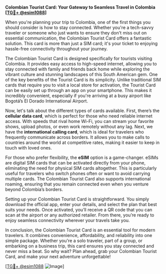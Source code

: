 **Colombian Tourist Card: Your Gateway to Seamless Travel in Colombia [[TG💪+ @esim1088](https://t.me/s/esim1088)]**

When you're planning your trip to Colombia, one of the first things you should consider is how to stay connected. Whether you're a tech-savvy traveler or someone who just wants to ensure they don't miss out on essential communication, the Colombian Tourist Card offers a fantastic solution. This card is more than just a SIM card; it's your ticket to enjoying hassle-free connectivity throughout your journey.

The Colombian Tourist Card is designed specifically for tourists visiting Colombia. It provides easy access to high-speed internet, allowing you to stay connected with family and friends back home while exploring the vibrant culture and stunning landscapes of this South American gem. One of the key benefits of the Tourist Card is its simplicity. Unlike traditional SIM cards that require you to visit a local store for activation, the Tourist Card can be easily set up through an app on your smartphone. This makes it incredibly convenient, especially if you're arriving at a busy airport like Bogotá’s El Dorado International Airport.

Now, let's talk about the different types of cards available. First, there’s the **cellular data card**, which is perfect for those who need reliable internet access. With speeds that rival home Wi-Fi, you can stream your favorite shows, upload photos, or even work remotely without any lag. Next, we have the **international calling card**, which is ideal for travelers who frequently communicate across borders. It allows you to make calls to countries around the world at competitive rates, making it easier to keep in touch with loved ones.

For those who prefer flexibility, the **eSIM** option is a game-changer. eSIMs are digital SIM cards that can be activated directly from your phone, eliminating the need for physical SIM cards altogether. This is particularly useful for travelers who switch phones often or want to avoid carrying multiple cards. The Colombian Tourist Card also supports international roaming, ensuring that you remain connected even when you venture beyond Colombia’s borders.

Setting up your Colombian Tourist Card is straightforward. You simply download the official app, enter your details, and select the plan that best suits your needs. Once activated, you’ll receive a QR code that you can scan at the airport or any authorized retailer. From there, you’re ready to enjoy seamless connectivity wherever your travels take you.

In conclusion, the Colombian Tourist Card is an essential tool for modern travelers. It combines convenience, affordability, and reliability into one simple package. Whether you're a solo traveler, part of a group, or embarking on a business trip, this card ensures you stay connected and never miss a beat. So why wait? Plan ahead, grab your Colombian Tourist Card, and make your next adventure unforgettable! 

[[TG💪+ @esim1088](https://t.me/s/esim1088) ![Image](https://i.postimg.cc/Y0z9fWf4/image.png)]